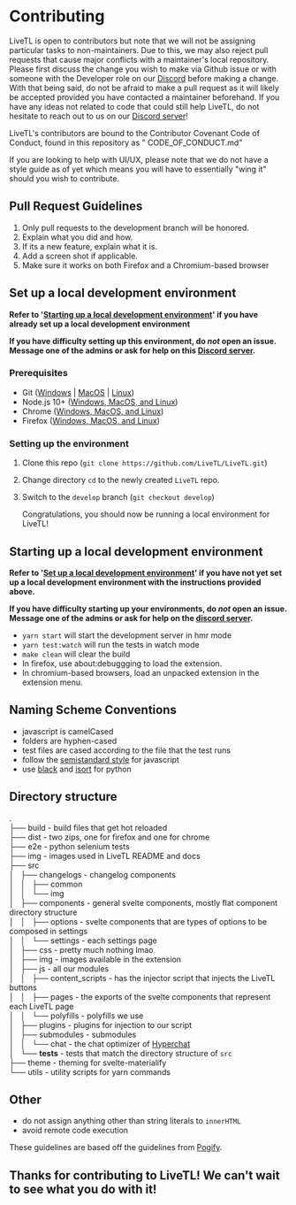 # Contributing

LiveTL is open to contributors but note that we will not be assigning particular tasks to non-maintainers. Due to this,
we may also reject pull requests that cause major conflicts with a maintainer's local repository. Please first discuss
the change you wish to make via Github issue or with someone with the Developer role on
our [Discord](https://discord.gg/uJrV3tmthg) before making a change. With that being said, do not be afraid to make a
pull request as it will likely be accepted provided you have contacted a maintainer beforehand. If you have any ideas
not related to code that could still help LiveTL, do not hesitate to reach out to us on
our [Discord server](https://discord.gg/uJrV3tmthg)!

LiveTL's contributors are bound to the Contributor Covenant Code of Conduct, found in this repository as "
CODE_OF_CONDUCT.md"

If you are looking to help with UI/UX, please note that we do not have a style guide as of yet which means you will have
to essentially "wing it" should you wish to contribute.

## Pull Request Guidelines

1. Only pull requests to the development branch will be honored.
2. Explain what you did and how.
3. If its a new feature, explain what it is.
4. Add a screen shot if applicable.
5. Make sure it works on both Firefox and a Chromium-based browser

## Set up a local development environment

**Refer
to '[Starting up a local development environment](https://github.com/LiveTL/LiveTL/blob/develop/CONTRIBUTING.md#starting-up-a-local-development-environment)'
if you have already set up a local development environment**

**If you have difficulty setting up this environment, do _not_ open an issue. Message one of the admins or ask for help
on this [Discord server](https://discord.gg/uJrV3tmthg).**

### Prerequisites

- Git ([Windows](https://git-scm.com/download/win) | [MacOS](https://git-scm.com/download/mac)
  | [Linux](https://git-scm.com/download/linux))
- Node.js 10+ ([Windows, MacOS, and Linux](https://nodejs.org/en/download))
- Chrome ([Windows, MacOS, and Linux](https://www.google.com/chrome/))
- Firefox ([Windows, MacOS, and Linux](https://www.mozilla.org/en-US/firefox/new/))

### Setting up the environment

1. Clone this repo (`git clone https://github.com/LiveTL/LiveTL.git`)
2. Change directory `cd` to the newly created `LiveTL` repo.
3. Switch to the `develop` branch (`git checkout develop`)

   Congratulations, you should now be running a local environment for LiveTL!

## Starting up a local development environment

**Refer
to '[Set up a local development environment](https://github.com/LiveTL/LiveTL/blob/develop/CONTRIBUTING.md#set-up-a-local-development-environment)'
if you have not yet set up a local development environment with the instructions provided above.**

**If you have difficulty starting up your environments, do _not_ open an issue. Message one of the admins or ask for
help on the [discord server](https://discord.gg/uJrV3tmthg).**

- `yarn start` will start the development server in hmr mode
- `yarn test:watch` will run the tests in watch mode
- `make clean` will clear the build
- In firefox, use about:debuggging to load the extension.
- In chromium-based browsers, load an unpacked extension in the extension menu.

## Naming Scheme Conventions

- javascript is camelCased
- folders are hyphen-cased
- test files are cased according to the file that the test runs
- follow the [semistandard style](https://github.com/standard/semistandard) for javascript
- use [black](https://github.com/psf/black) and [isort](https://github.com/pycqa/isort/) for python

## Directory structure

.\
├── build - build files that get hot reloaded\
├── dist - two zips, one for firefox and one for chrome\
├── e2e - python selenium tests\
├── img - images used in LiveTL README and docs\
├── src\
│   ├── changelogs - changelog components\
│   │   ├── common\
│   │   └── img\
│   ├── components - general svelte components, mostly flat component directory structure\
│   │   ├── options - svelte components that are types of options to be composed in settings\
│   │   └── settings - each settings page\
│   ├── css - pretty much nothing lmao\
│   ├── img - images available in the extension\
│   ├── js - all our modules\
│   │   ├── content_scripts - has the injector script that injects the LiveTL buttons\
│   │   ├── pages - the exports of the svelte components that represent each LiveTL page\
│   │   └── polyfills - polyfills we use\
│   ├── plugins - plugins for injection to our script\
│   ├── submodules - submodules\
│   │   └── chat - the chat optimizer of [Hyperchat](https://www.github.com/LiveTL/HyperChat)\
│   └── __tests__ - tests that match the directory structure of `src`\
├── theme - theming for svelte-materialify\
└── utils - utility scripts for yarn commands

## Other

- do not assign anything other than string literals to `innerHTML`
- avoid remote code execution

These guidelines are based off the guidelines from [Pogify](https://www.github.com/Pogify/pogify).

## **Thanks for contributing to LiveTL! We can't wait to see what you do with it!**
